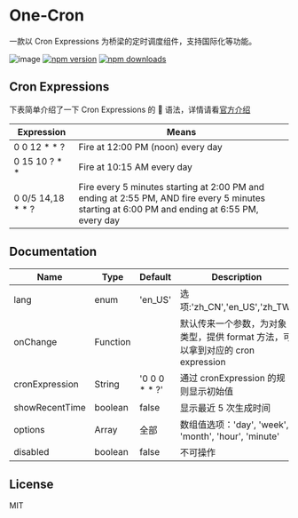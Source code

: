 # One-Cron

一款以 Cron Expressions 为桥梁的定时调度组件，支持国际化等功能。

![image](https://travis-ci.com/nefe/one-cron.svg?branch=master)
[![npm version](https://badge.fury.io/js/one-cron.png)](https://badge.fury.io/js/one-cron)
[![npm downloads](https://img.shields.io/npm/dt/one-cron.svg?style=flat-square)](https://www.npmjs.com/package/one-cron)

## Cron Expressions

下表简单介绍了一下 Cron Expressions 的  语法，详情请看[官方介绍](https://docs.oracle.com/cd/E12058_01/doc/doc.1014/e12030/cron_expressions.htm)

| Expression          | Means                                                                                                                                         |
| ------------------- | --------------------------------------------------------------------------------------------------------------------------------------------- |
| 0 0 12 \* \* ?      | Fire at 12:00 PM (noon) every day                                                                                                             |
| 0 15 10 ? \* \*     | Fire at 10:15 AM every day                                                                                                                    |
| 0 0/5 14,18 \* \* ? | Fire every 5 minutes starting at 2:00 PM and ending at 2:55 PM, AND fire every 5 minutes starting at 6:00 PM and ending at 6:55 PM, every day |

## Documentation

| Name           | Type     | Default         | Description                                                                    |
| -------------- | -------- | --------------- | ------------------------------------------------------------------------------ |
| lang           | enum     | 'en_US'         | 选项:'zh_CN','en_US','zh_TW'                                                   |
| onChange       | Function |                 | 默认传来一个参数，为对象类型，提供 format 方法，可以拿到对应的 cron expression |
| cronExpression | String   | '0 0 0 \* \* ?' | 通过 cronExpression 的规则显示初始值                                           |
| showRecentTime | boolean  | false           | 显示最近 5 次生成时间                                                          |
| options        | Array    | 全部            | 数组值选项：'day', 'week', 'month', 'hour', 'minute'                           |
| disabled       | boolean  | false           | 不可操作                                                                       |

## License

MIT
